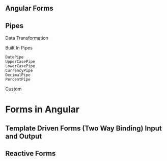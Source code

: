 ## Angular Forms

## Pipes

Data Transformation

Built In Pipes

    DatePipe
    UpperCasePipe
    LowerCasePipe
    CurrencyPipe
    DecimalPipe
    PercentPipe

Custom

# Forms in Angular

## Template Driven Forms (Two Way Binding) Input and Output

## Reactive Forms